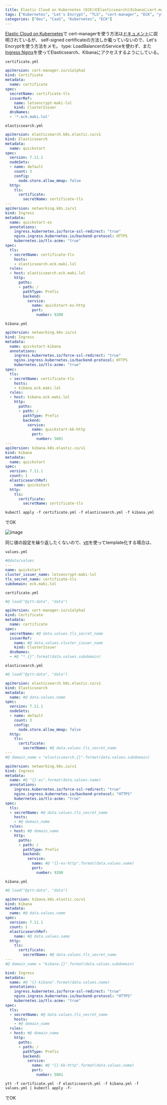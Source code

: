 ```yaml
---
title: Elastic Cloud on Kubernetes (ECK)のElasticsearchとKibanaにcert-managerとIngressを使ってLet's Encryptの証明書を適用するメモ
tags: ["Kubernetes", "Let's Encrypt", "TLS", "cert-manager", "ECK", "ytt", "Ingress", "Elasticsearch", "Kibana", "Elastic Stack"]
categories: ["Dev", "CaaS", "Kubernetes", "ECK"]
---
```


[Elastic Cloud on Kubernetes](https://www.elastic.co/guide/en/cloud-on-k8s/current/index.html)で
cert-managerを使う方法は[ドキュメント](https://www.elastic.co/guide/en/cloud-on-k8s/current/k8s-custom-http-certificate.html)に説明されているが、
self-signed certificateの方法しか載っていないので、Let's Encryptを使う方法をメモ。
type: LoadBalancerのServiceを使わず、また[Ingress Nginx](https://kubernetes.github.io/ingress-nginx/)を使ってElasticsearch、Kibanaにアクセスするようにしている。

`certificate.yml`
```yaml
apiVersion: cert-manager.io/v1alpha2
kind: Certificate
metadata:
  name: certificate
spec:
  secretName: certificate-tls
  issuerRef:
    name: letsencrypt-maki-lol
    kind: ClusterIssuer
  dnsNames:
  - '*.eck.maki.lol'
```

`elasticsearch.yml`
```yaml
apiVersion: elasticsearch.k8s.elastic.co/v1
kind: Elasticsearch
metadata:
  name: quickstart
spec:
  version: 7.11.1
  nodeSets:
  - name: default
    count: 3
    config:
      node.store.allow_mmap: false
  http:
    tls:
      certificate:
        secretName: certificate-tls
---
apiVersion: networking.k8s.io/v1
kind: Ingress
metadata:
  name: quickstart-es
  annotations:
    ingress.kubernetes.io/force-ssl-redirect: "true"
    nginx.ingress.kubernetes.io/backend-protocol: HTTPS
    kubernetes.io/tls-acme: "true"
spec:
  tls:
  - secretName: certificate-tls
    hosts:
    - elasticsearch.eck.maki.lol
  rules:
  - host: elasticsearch.eck.maki.lol
    http:
      paths:
      - path: /
        pathType: Prefix
        backend:
          service:
            name: quickstart-es-http
            port:
              number: 9200
```

`kibana.yml`
```yaml
apiVersion: networking.k8s.io/v1
kind: Ingress
metadata:
  name: quickstart-kibana
  annotations:
    ingress.kubernetes.io/force-ssl-redirect: "true"
    nginx.ingress.kubernetes.io/backend-protocol: HTTPS
    kubernetes.io/tls-acme: "true"
spec:
  tls:
  - secretName: certificate-tls
    hosts:
    - kibana.eck.maki.lol
  rules:
  - host: kibana.eck.maki.lol
    http:
      paths:
      - path: /
        pathType: Prefix
        backend:
          service:
            name: quickstart-kb-http
            port:
              number: 5601
---
apiVersion: kibana.k8s.elastic.co/v1
kind: Kibana
metadata:
  name: quickstart
spec:
  version: 7.11.1
  count: 1
  elasticsearchRef:
    name: quickstart
  http:
    tls:
      certificate:
        secretName: certificate-tls
```

```
kubectl apply -f certificate.yml -f elasticsearch.yml -f kibana.yml
```
でOK

![image](https://user-images.githubusercontent.com/106908/108580030-09eba600-736d-11eb-97df-4008d497c6cb.png)


同じ値の設定を繰り返したくないので、[ytt](https://carvel.dev/ytt)を使ってtemplate化する場合は、

`values.yml`
```yaml
#@data/values
---
name: quickstart
cluster_issuer_name: letsencrypt-maki-lol
tls_secret_name: certificate-tls
subdomain: eck.maki.lol
```

`certificate.yml`
```yaml
#@ load("@ytt:data", "data")

apiVersion: cert-manager.io/v1alpha2
kind: Certificate
metadata:
  name: certificate
spec:
  secretName: #@ data.values.tls_secret_name
  issuerRef:
    name: #@ data.values.cluster_issuer_name
    kind: ClusterIssuer
  dnsNames:
  - #@ "*.{}".format(data.values.subdomain)
```

`elasticsearch.yml`
```yaml
#@ load("@ytt:data", "data")

apiVersion: elasticsearch.k8s.elastic.co/v1
kind: Elasticsearch
metadata:
  name: #@ data.values.name
spec:
  version: 7.11.1
  nodeSets:
  - name: default
    count: 3
    config:
      node.store.allow_mmap: false
  http:
    tls:
      certificate:
        secretName: #@ data.values.tls_secret_name
---
#@ domain_name = "elasticsearch.{}".format(data.values.subdomain)

apiVersion: networking.k8s.io/v1
kind: Ingress
metadata:
  name: #@ "{}-es".format(data.values.name)
  annotations:
    ingress.kubernetes.io/force-ssl-redirect: "true"
    nginx.ingress.kubernetes.io/backend-protocol: "HTTPS"
    kubernetes.io/tls-acme: "true"
spec:
  tls:
  - secretName: #@ data.values.tls_secret_name
    hosts:
    - #@ domain_name
  rules:
  - host: #@ domain_name
    http:
      paths:
      - path: /
        pathType: Prefix
        backend:
          service:
            name: #@ "{}-es-http".format(data.values.name)
            port:
              number: 9200
```

`kibana.yml`
```yaml
#@ load("@ytt:data", "data")

apiVersion: kibana.k8s.elastic.co/v1
kind: Kibana
metadata:
  name: #@ data.values.name
spec:
  version: 7.11.1
  count: 1
  elasticsearchRef:
    name: #@ data.values.name
  http:
    tls:
      certificate:
        secretName: #@ data.values.tls_secret_name
---
#@ domain_name = "kibana.{}".format(data.values.subdomain)

kind: Ingress
metadata:
  name: #@ "{}-kibana".format(data.values.name)
  annotations:
    ingress.kubernetes.io/force-ssl-redirect: "true"
    nginx.ingress.kubernetes.io/backend-protocol: "HTTPS"
    kubernetes.io/tls-acme: "true"
spec:
  tls:
  - secretName: #@ data.values.tls_secret_name
    hosts:
    - #@ domain_name
  rules:
  - host: #@ domain_name
    http:
      paths:
      - path: /
        pathType: Prefix
        backend:
          service:
            name: #@ "{}-kb-http".format(data.values.name)
            port:
              number: 5601
```



```
ytt -f certificate.yml -f elasticsearch.yml -f kibana.yml -f values.yml | kubectl apply -f-
```
でOK